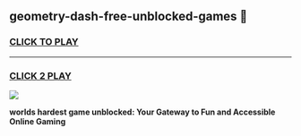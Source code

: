 
## geometry-dash-free-unblocked-games 👋
<h3>
<a href="https://premium.freeplayer.one?title=geometry-dash-free-unblocked-games&ref=14F">CLICK TO PLAY</a></h3>
<hr>

<h3>
<a href="https://premium.freeplayer.one?title=geometry-dash-free-unblocked-games&ref=14F">CLICK 2 PLAY</a>
  
</h3>

<a href="https://premium.freeplayer.one?title=geometry-dash-free-unblocked-games&ref=12F/"><img src="https://clearcache.store/games.png"></a>


**worlds hardest game unblocked: Your Gateway to Fun and Accessible Online Gaming**

